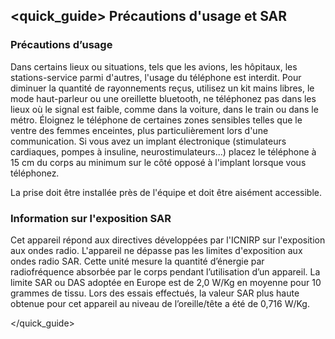 ## <quick_guide> Précautions d'usage et SAR
### Précautions d’usage
Dans certains lieux ou situations, tels que les avions, les hôpitaux, les stations-service parmi d'autres, l'usage du téléphone est interdit.
Pour diminuer la quantité de rayonnements reçus, utilisez un kit mains libres, le mode haut-parleur ou une oreillette bluetooth, ne téléphonez pas dans les lieux où le signal est faible, comme dans la voiture, dans le train ou dans le métro. Éloignez le téléphone de certaines zones sensibles telles que le ventre des femmes enceintes, plus particulièrement lors d'une communication. Si vous avez un implant électronique (stimulateurs cardiaques, pompes à insuline, neurostimulateurs...) placez le téléphone à 15 cm du corps au minimum sur le côté opposé à l'implant lorsque vous téléphonez.

La prise doit être installée près de l'équipe et doit être aisément accessible.

### Information sur l'exposition SAR

Cet appareil répond aux directives développées par l'ICNIRP sur l'exposition aux ondes radio. L'appareil ne dépasse pas les limites d'exposition aux ondes radio SAR. Cette unité mesure la quantité d’énergie par radiofréquence absorbée par le corps pendant l’utilisation d’un appareil. La limite SAR ou DAS adoptée en Europe est de 2,0 W/Kg en moyenne pour 10 grammes de tissu. Lors des essais effectués, la valeur SAR plus haute obtenue pour cet appareil au niveau de l’oreille/tête a été de 0,716 W/Kg.

</quick_guide>
